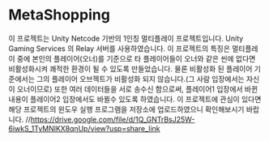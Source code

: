 # MetaShopping
이 프로젝트는 Unity Netcode 기반의 1인칭 멀티플레이 프로젝트입니다.
Unity Gaming Services 의 Relay 서버를 사용하였습니다.
이 프로젝트의 특징은 멀티플레이 중에 본인의 플레이어(오너)를 기준으로
타 플레이어들이 오너와 같은 씬에 없다면 비활성화시켜
쾌적한 환경이 될 수 있도록 만들었습니다.
물론 비활성화 된 플레이어 기준에서는 그의 플레이어 오브젝트가 비활성화 되지 않습니다.(그 사람 입장에서는 자신이 오너이므로)
또한 여러 데이터들을 서로 송수신 함으로써, 플레이어1 입장에서 바뀐 내용이 플레이어2 입장에서도 바뀔수 있도록 하였습니다.
이 프로젝트에 관심이 있다면 해당 프로젝트의 윈도우 실행 프로그램을 저장소에 업로드하였으니 확인해보시기 바랍니다.
//https://drive.google.com/file/d/1Q_GNTrBsJ25W-6iwkS_1TyMNlKX8qnUp/view?usp=share_link
